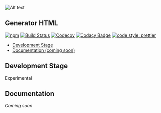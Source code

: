 ![Alt text](https://raw.githubusercontent.com/teleporthq/teleport-lib-js/master/logo50.png "TeleportHQ")

## Generator HTML

[![npm](https://img.shields.io/npm/v/@teleporthq/teleport-generator-html.svg)](https://github.com/teleporthq/teleport-generator-html)
[![Build Status](https://travis-ci.com/teleporthq/teleport-generator-html.svg?branch=master)](https://travis-ci.com/teleporthq/teleport-generator-html)
[![Codecov](https://img.shields.io/codecov/c/github/teleporthq/teleport-generator-html.svg)](https://codecov.io/gh/teleporthq/teleport-generator-html)
[![Codacy Badge](https://api.codacy.com/project/badge/Grade/156b4b18b07d4c7fb9afc373709f52ab)](https://www.codacy.com/app/Utwo/teleport-generator-html?utm_source=github.com&amp;utm_medium=referral&amp;utm_content=teleporthq/teleport-generator-html&amp;utm_campaign=Badge_Grade)
[![code style: prettier](https://img.shields.io/badge/code_style-prettier-ff69b4.svg)](https://github.com/prettier/prettier)

- [Development Stage](#development-stage)
- [Documentation (coming soon)](#documentation)

## Development Stage

Experimental

## Documentation
*Coming soon*


